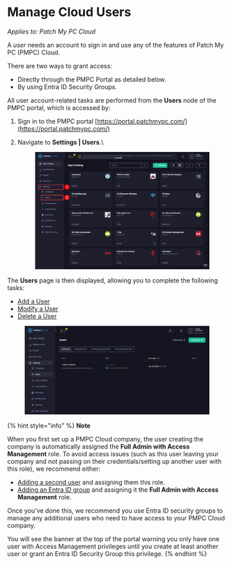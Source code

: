 # Manage Cloud Users

_Applies to: Patch My PC Cloud_

A _user_ needs an account to sign in and use any of the features of Patch My PC (PMPC) Cloud.

There are two ways to grant access:

* Directly through the PMPC Portal as detailed below.
* By using Entra ID Security Groups.

All user account-related tasks are performed from the **Users** node of the PMPC portal, which is accessed by:

1. Sign in to the PMPC portal [https://portal.patchmypc.com/](https://portal.patchmypc.com/)
2.  Navigate to  **Settings | Users**.\


    <figure><img src="../../../.gitbook/assets/image (286).png" alt="Navigating to “Settings | Users”"><figcaption></figcaption></figure>

The **Users** page is then displayed, allowing you to complete the following tasks:

* [Add a User](add-a-cloud-user.md)
* [Modify a User](modify-a-cloud-user.md)
* [Delete a User](delete-a-cloud-user.md)

<figure><img src="../../../.gitbook/assets/image (287).png" alt="“Users” page"><figcaption></figcaption></figure>

{% hint style="info" %}
**Note**

When you first set up a PMPC Cloud company, the user creating the company is automatically assigned the **Full Admin with Access Management** role. To avoid access issues (such as this user leaving your company and not passing on their credentials/setting up another user with this role), we recommend either:

* [Adding a second user](add-a-cloud-user.md) and assigning them this role.
* [Adding an Entra ID group](using-entra-id-security-groups-in-cloud/add-an-entra-id-group-to-cloud.md) and assigning it the **Full Admin with Access Management** role.

Once you’ve done this, we recommend you use Entra ID security groups to manage any additional users who need to have access to your PMPC Cloud company.

You will see the banner at the top of the portal warning you only have one user with Access Management privileges until you create at least another user or grant an Entra ID Security Group this privilege.
{% endhint %}
